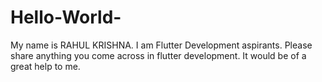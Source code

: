 # Hello-World-
My name is RAHUL KRISHNA. I am Flutter Development aspirants. Please share anything you come across in flutter development. It would be of a great help to me.
